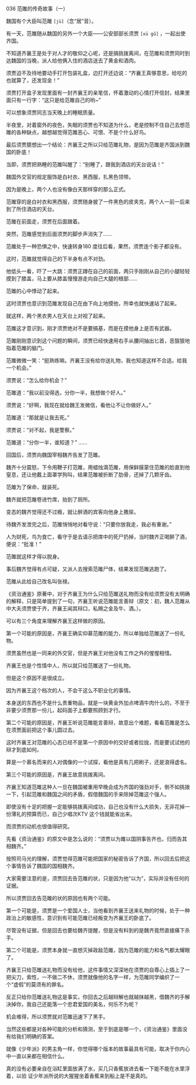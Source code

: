036 范雎的传奇故事（一）





魏国有个大臣叫范雎 `[jū]`（念“居”音）。

有一天，范雎随从魏国的另外一个大臣——公安部部长须贾 `[xū gǔ]` ，一起出使齐国。

不知道齐襄王是处于对人才的敬仰之心呢，还是搞挑拨离间，在范雎和须贾同时到达魏国的当晚，派人给他俩入住的酒店送去了黄金和酒肉。



须贾迫不及待地要动手打开包装礼盒，边打开还边说：“齐襄王真够意思，给吃的也就算了，还发现金！”

须贾打开盒子发现里面有一封齐襄王的亲笔信，怀着激动的心情打开信封，结果里面只有一行字：“这只是给范雎自己的哟~”

可以想象须贾同志当天晚上的睡眠质量。



半夜里，对着窗外的夜色，失眠的须贾也不知道为什么，老是控制不住自己去想范雎的各种缺点，越想越觉得范雎恶心、可恨、不是个什么好鸟。

最后须贾臆想出一个结论：齐襄王之所以只给范雎礼物，是因为范雎是齐国派到魏国的卧底！



当即，须贾把熟睡的范雎叫醒了：“别睡了，跟我到酒店的天台说话！”

魏国外交官的规定服饰是白衬衣、黑西服，扎黑色领带。

因为是晚上，两个人也没有像白天那样穿的那么正式。

范雎穿的是白衬衣和黑西服，须贾随身披了一件黑色的皮夹克，两个人一前一后来到了所住酒店的天台。

范雎在前面走，须贾在后面跟着。



突然，范雎感觉到后面须贾的脚步声消失了……

范雎处于一种恐惧之中，快速转身180 度往后看，果然，须贾连个影子都没有。



这时，范雎就觉得自己的下半身有点不对劲。

他低头一看，吓了一大跳：须贾正蹲在自己的前面，两只手刚刚从自己的小腿轻轻摸到了膝盖，马上要从膝盖慢慢游走向自己大腿的根部……

范雎的心中悸动了起来。

这时须贾也意识到范雎发现自己在由下向上地摸他，所幸也就快速站了起来。

就这样，两个黑衣男人在天台上对视了起来。



范雎这才意识到，刚才须贾绝对不是要搞基，而是在摸他身上是否有武器。

范雎刚刚意识到这个问题的瞬间，须贾已经快速用右手从腰间抽出匕首，恶狠狠地指着范雎的脑门。

范雎微微一笑：“挺熟练嘛。齐襄王没有给你送礼物，我也知道这样不合适。给我一个机会。”

须贾说：“怎么给你机会？”

范雎道：“我以前没得选，分你一半，我想做个好人。”

须贾说：“好啊，我现在就给魏王发微信，看他让不让你做好人。”

范雎道：“那就是让我去死。” 

须贾说：“对不起，我是警察。” 

范雎道：“分你一半，谁知道？”
……



回国后，须贾向魏国宰相魏齐告发了范雎。

魏齐十分震怒，下令用鞭子打范雎，用蜡烛滴范雎，用保鲜膜蒙住范雎的脸直到他窒息，还让他戴上面罩学狗叫，结果范雎被折断了肋骨，还掉了几颗牙齿。

范雎为了保命，就装死。

魏齐就把范雎卷进竹席，抬到了厕所。

变态的魏齐觉得还不过瘾，就让醉酒的宾客向他身上撒尿。

待魏齐发泄完之后，范雎悄悄地对看守说：“只要你放我走，我必有重谢。”



人为财死，鸟为食亡，看守于是去请示把席中的死尸扔掉，当时魏齐正喝醉了酒，便说：“批准！”

范雎就这样才得以脱身。

事后魏齐觉得有点可疑，又派人去搜索范雎尸体，结果发现范雎逃跑了。

范雎从此给自己改名叫张禄。



《资治通鉴》原著中，对于齐襄王为什么只给范雎送礼物而没有给须贾没有太明确的解释，只是简单提到了一句，齐襄王听说范雎能言善辩（原文：初，魏人范雎从中大夫须贾使于齐，齐襄王闻其辩口，私赐之金及牛、酒。）。

可以有三个角度来理解齐襄王这样做的原因。



第一个可能的原因是，齐襄王确实仰慕范雎的能力，所以单独给范雎送了一份礼物。

须贾虽然也是一同来的外交官，但是齐襄王对他没有工作之外的惺惺相惜。

齐襄王也是个性情中人，所以就只给范雎送了一份礼物。

但是这个原因不是很成立。

因为齐襄王这个档次的人，不会干这么不职业化的事情。

本身送的东西也不是什么贵重物品，就是一块黄金外加点啤酒牛肉什么的，不至于非要少须贾那一份儿，起码面子上都要照顾到才行。



第二个可能的原因是，齐襄王听说范雎能言善辩，故意出个难题，看看范雎是怎么在须贾面前把这个事儿圆过去。

这时齐襄王对范雎的心态已经不是第一个原因中的交好或者拉拢，而是要试试他的辩才到底如何。

算是一个慕名而来的人对偶像的一个试探，看他是真有几把刷子，还是浪得虚名。



第三个可能的原因是，齐襄王故意挑拨离间。

齐襄王知道范雎这种人一旦在魏国被重用早晚会成为齐国的强劲对手，倒不如挑拨一下，引起范雎和魏国之间的矛盾，假借魏国的手来除掉范雎这个强人。

即使没有十足的把握一定能够挑拨离间成功，自己也没有什么大损失，无非花掉一份薄礼的预算而已，自己少唱次KTV 这个钱就能省出来。



而须贾的动机也很值得研究。

先看《资治通鉴》的原文中是怎么说的：“须贾以为雎以国阴事告齐也，归而告其相魏齐。”

按照司马光的理解，须贾觉得范雎可能把国家的秘密告诉了齐国，所以回去后把这个事情告诉了魏国的国相魏齐。

大家需要注意的是，须贾回去告范雎的状，只是因为他“以为”，实际并没有任何的证据。

所以须贾回去告范雎的状的原因也有两个可能。



第一个可能是，须贾是一个爱国人士，当他看到齐襄王送来礼物的时候，处于一种政治上的敏感性，意识到有可能范雎已经叛变为齐襄王的卧底了。

尽管没有证据，但是回去也要给魏齐提醒，但是没有料到的是魏齐竟然直接痛下杀手。



第二个可能是，须贾本身就一直想灭掉政敌范雎，因为范雎的能力和名气都太耀眼了。

齐襄王只给范雎送礼物而没有给他，这件事情又深深地在须贾的自尊心上插上了一把尖刀，索性，一不做二不休，须贾就像他的名字一样，为范雎同学编织了一个“虚假”的莫须有的罪名。



反正只给你范雎送礼物这是事实，你回去之后越辩解也就越抹越黑，借魏齐的手解决掉你，我自己还能落一个忠君爱国的美名，何乐不为呢？

机会难得，所以须贾就对范雎迅速下了黑手。

当然这些都是对各种可能的分析和猜测，至于到底是哪一个，《资治通鉴》里面没有给我们明确的答案。

就像《少年派》的男主角一样，你觉得哪个版本的故事最具有可能，取决于你内心中一直以来都在相信什么。

真的没有必要亲自在浴缸里面放满了水，买几只香蕉放进去看一下能不能在水里浮着，以验
证少年派所说的大猩猩坐着香蕉来到船上是不是真的。

